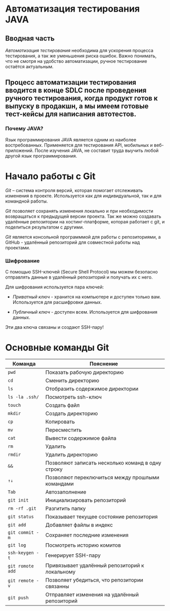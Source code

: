 # **Автоматизация тестирования JAVA**

## **Вводная часть**

*Автоматизация тестирования* необходима для ускорения процесса тестирования, а так же уменьшения риска ошибок. Важно понимать, что не смотря на удобство автоматизации, ручное тестирование остаётся актуальным.

Процесс автоматизации тестирования вводится в конце SDLC после проведения ручного тестирования, когда продукт готов к выпуску в продакшн, а мы имеем готовые тест-кейсы для написания автотестов.
----

### **Почему JAVA?**



Язык программирования JAVA является одним из наиболее востребованных. Применяется для тестирования API, мобильных и веб-приложений. После изучения JAVA, не составит труда выучить любой другой язык программирования.

# **Начало работы с Git**



*Git* – система контроля версий, которая помогает отслеживать изменения в проекте. Используется как для индивидуальной, так и для командной работы.

*Git* позволяет сохранять изменения локально и при необходимости возвращаться к предыдущей версии проекта. Так же можно создавать удалённые репозитории на хостинг-платформе, которая работает с git, и поделиться результатом с другими.

*Git* является консольной программмой для работы с репозиториями, а GitHub - удалённый репозиторий для совместной работы над проектами.



### **Шифрование**
С помощью SSH-ключей (Secure Shell Protocol) мы можем безопасно отправлять данные в удалённый репозиторий и получать их с него.

Для шифрования используется пара ключей:

- *Приватный ключ* - хранится на компьютере и доступен только вам. Используется для расшифровки данных.

- *Публичный ключ* - доступен всем. Используется для шифрования данных.

Эти два ключа связаны и создают SSH-пару!

# **Основные команды Git**

**Команда** | **Пояснение**
--- | ---
`pwd` | Показать рабочую директорию
`cd` | Сменить директорию
`ls` | Отобразить содержимое директории
`ls -la .ssh/` | Посмотреть ssh-ключ
`touch` | Создать файл
`mkdir` | Создать директорию
`cp` | Копировать
`mv` | Пересместить
`cat` | Вывести содержимое файла
`rm` | Удалить
`rmdir` | Удалить директорию
`&&` | Позволяют записать несколько команд в одну строку
`↑↓` | Позволяют переключиться между прошлыми командами
`Tab` | Автозаполнение
`git init` | Инициализировать репозиторий
`rm -rf .git` | Разгитить папку
`git status` | Показывает текущее состояние репозитория
`git add` | Добавляет файлы в индекс
`git commit -m` | Сохраняет последние изменения
`git log` | Посмотреть историю комитов
`ssh-keygen -t` | Генерирует SSH-пару
`git romote add` | Привязывает удалённый репозиторий к локальному
`git remote -v` | Позволяет убедиться, что репозитории связанны
`git push` | Отправляет изменения на удалённый репозиторий